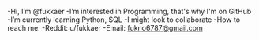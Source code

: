 -Hi, I’m @fukkaer
-I’m interested in Programming, that's why I'm on GitHub
-I’m currently learning Python, SQL
-I might look to collaborate
-How to reach me:
        -Reddit: u/fukkaer
        -Email: fukno6787@gmail.com

<!---
fukkaer/fukkaer is a ✨ special ✨ repository because its `README.md` (this file) appears on your GitHub profile.
You can click the Preview link to take a look at your changes.
--->
